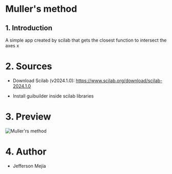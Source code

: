 
# Muller's method

## 1. Introduction

A simple app created by scilab that gets the closest function to intersect the axes x

# 2. Sources

- Download Scilab (v2024.1.0): https://www.scilab.org/download/scilab-2024.1.0

- Install guibuilder inside scilab libraries

# 3. Preview

![Muller'rs method](https://i.postimg.cc/Y9pGFjc1/wave-app-pic.png)

# 4. Author

- Jefferson Mejía


